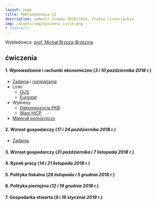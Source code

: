 ```yaml
---
layout: page
title: Makroekonomia II
description: semestr zimowy 2018/2019, studia licencjackie
img: /assets/img/business_cycle.png
# redirect:
---
```


Wykładowca: <a target="_blank" rel="noopener noreferrer" href="http://web.sgh.waw.pl/~mbrzez/">prof. Michał Brzoza-Brzezina</a>

## ćwiczenia

<h4> 1. Wprowadzenie i rachunki ekonomiczne (<i>3 i 10 października 2018 r.</i>) </h4>

<ul class="fa-ul">

  <li> <i class="fas fa-thumbtack"></i>
    <a target="_blank" rel="noopener noreferrer" href="{{ '/teaching/makroekonomia2/makroII_cw1.pdf' | prepend: site.baseurl | prepend: site.url }}"> Zadania</a>
    i <a target="_blank" rel="noopener noreferrer" href="{{ '/teaching/makroekonomia2/makroII_cw1_odp.pdf' | prepend: site.baseurl | prepend: site.url }}"> rozwiązania</a>
  </li>
  <li> <i class="fas fa-thumbtack"></i> Linki:
    <ul class="fa-ul">
      <li> <i class="fas fa-angle-right"></i>
        <a target="_blank" rel="noopener noreferrer" href="https://stat.gov.pl">GUS</a>
      </li>
      <li> <i class="fas fa-angle-right"></i>
        <a target="_blank" rel="noopener noreferrer" href="https://ec.europa.eu/eurostat">Eurostat</a>
      </li>
    </ul>
  </li>
  <li> <i class="fas fa-thumbtack"></i>
  Wykresy
    <ul class="fa-ul">
      <li> <i class="far fa-file-excel"></i>
          <a target="_blank" rel="noopener noreferrer" href="{{ '/teaching/makroekonomia2/wykres_dekompozycja_PKB.xlsx' | prepend: site.baseurl | prepend: site.url }}"> Dekompozycja PKB </a>
      </li>
      <li> <i class="far fa-file-excel"></i>
            <a target="_blank" rel="noopener noreferrer" href="{{ '/teaching/makroekonomia2/wagi_HICP.xls' | prepend: site.baseurl | prepend: site.url }}"> Wagi HICP </a>
      </li>
    </ul>

  </li>

  <li> <i class="fas fa-thumbtack"></i>
      <a target="_blank" rel="noopener noreferrer" href="{{ '/teaching/makroekonomia2/rachunki_ekonomiczne.pdf' | prepend: site.baseurl | prepend: site.url }}"> Materiał pomocniczy</a>
  </li>
</ul>

<h4> 2. Wzrost gospodarczy (<i>17 i 24 października 2018 r.</i>) </h4>

<ul class="fa-ul">

  <li> <i class="fas fa-thumbtack"></i>
    <a target="_blank" rel="noopener noreferrer" href="{{ '/teaching/makroekonomia2/makroII_cw2.pdf' | prepend: site.baseurl | prepend:     site.url }}"> Zadania</a>
  </li>
</ul>

<h4> 3. Wzrost gospodarczy (<i>31 października i 7 listopada 2018 r.</i>) </h4>

<h4> 4. Rynek pracy (<i>14 i 21 listopada 2018 r.</i>) </h4>

<h4> 5. Polityka fiskalna (<i>28 listopada i 5 grudnia 2018 r.</i>) </h4>

<h4> 6. Polityka pieniężna (<i>12 i 19 grudnia 2018 r.</i>) </h4>

<h4> 7. Gospodarka otwarta (<i>9 i 16 stycznia 2019 r.</i>) </h4>

<!-- <h4> 8. (<i>23 stycznia 2019 r.</i>) </h4> -->
